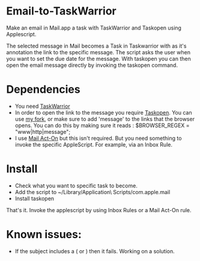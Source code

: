 # Email-to-TaskWarrior
Make an email in Mail.app a task with TaskWarrior and Taskopen using Applescript.

The selected message in Mail becomes a Task in Taskwarrior with as it's annotation the link to the specific message. The script asks the user when you want to set the due date for the message. With taskopen you can then open the email message directly by invoking the taskopen command. 

# Dependencies
- You need [TaskWarrior](https://taskwarrior.org/)
- In order to open the link to the message you require [Taskopen](https://github.com/ValiValpas/taskopen). You can use [my fork](https://github.com/ABeehive/taskopen), or make sure to add 'message' to the links that the browser opens. You can do this by making sure it reads : $BROWSER_REGEX = "www|http|message"; 
- I use [Mail Act-On](https://smallcubed.com/scs/) but this isn't required. But you need something to invoke the specific AppleScript. For example, via an Inbox Rule.

# Install 
- Check what you want to specific task to become.
- Add the script to ~/Library/Application\ Scripts/com.apple.mail 
- Install taskopen

That's it. Invoke the applescript by using Inbox Rules or a Mail Act-On rule. 


# Known issues:
- If the subject includes a ( or ) then it fails. Working on a solution.
